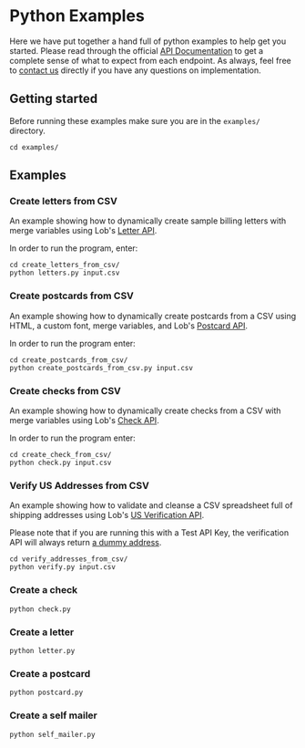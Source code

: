 # Python Examples

Here we have put together a hand full of python examples to help get you started. Please read through the official [API Documentation](../README.md#api-documentation) to get a complete sense of what to expect from each endpoint. As always, feel free to [contact us](https://lob.com/support) directly if you have any questions on implementation.

## Getting started
Before running these examples make sure you are in the `examples/` directory.
```
cd examples/
```

## Examples

### Create letters from CSV

An example showing how to dynamically create sample billing letters with merge variables using Lob's [Letter API](https://lob.com/services/letters).

In order to run the program, enter:

```
cd create_letters_from_csv/
python letters.py input.csv
```

### Create postcards from CSV

An example showing how to dynamically create postcards from a CSV using HTML, a custom font, merge variables, and Lob's [Postcard API](https://lob.com/services/postcards).

In order to run the program enter:

```
cd create_postcards_from_csv/
python create_postcards_from_csv.py input.csv
```

### Create checks from CSV

An example showing how to dynamically create checks from a CSV with merge variables using Lob's [Check API](https://lob.com/services/checks).

In order to run the program enter:

```
cd create_check_from_csv/
python check.py input.csv
```

### Verify US Addresses from CSV

An example showing how to validate and cleanse a CSV spreadsheet full of shipping addresses using Lob's [US Verification API](https://lob.com/services/verifications).

Please note that if you are running this with a Test API Key, the verification API will always return [a dummy address](https://lob.com/docs#us_verifications_create).

```
cd verify_addresses_from_csv/
python verify.py input.csv
```

### Create a check
```
python check.py
```

### Create a letter
```
python letter.py
```

### Create a postcard
```
python postcard.py
```

### Create a self mailer
```
python self_mailer.py
```

